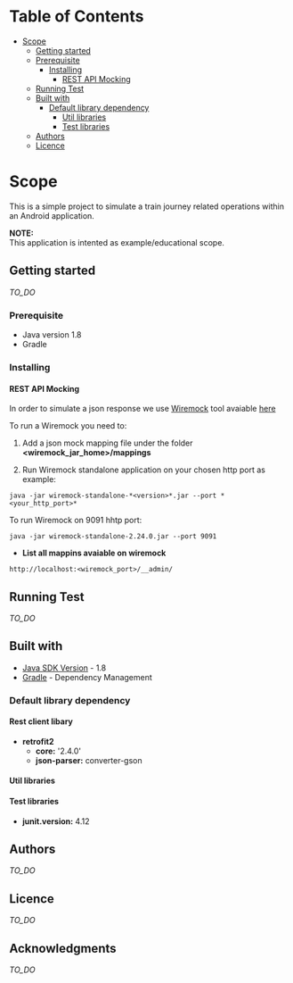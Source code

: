 # Table of Contents

* [Scope](#scope)
  * [Getting started](#getting-started)
  * [Prerequisite](#prerequisite)
    * [Installing](#installing)
      * [REST API Mocking](#rest-api-mocking)
  * [Running Test](#running-test)
  * [Built with](#built-with)
    * [Default library dependency](#default-library-dependency)
      * [Util libraries](#util-libraries)
      * [Test libraries](#test-libraries)
  * [Authors](#authors)
  * [Licence](#licence)

# Scope

This is a simple project to simulate a train journey related operations within an Android application.

**NOTE:**  
This application is intented as example/educational scope. 

## Getting started
*TO_DO*

### Prerequisite
* Java version 1.8
* Gradle

### Installing

#### REST API Mocking

In order to simulate a json response we use [Wiremock](http://wiremock.org/) tool avaiable [here](http://wiremock.org/docs/download-and-installation/)

To run a Wiremock you need to:
1) Add a json mock mapping file under the folder **<wiremock_jar_home>/mappings**  

2) Run Wiremock standalone application on your chosen http port as example:  

```console
java -jar wiremock-standalone-*<version>*.jar --port *<your_http_port>* 
```

To run Wiremock on 9091 hhtp port:

```console
java -jar wiremock-standalone-2.24.0.jar --port 9091
```

* **List all mappins avaiable on wiremock**  

```
http://localhost:<wiremock_port>/__admin/
```

## Running Test
*TO_DO*

## Built with
* [Java SDK Version](http://www.oracle.com/technetwork/java/javase/downloads/index.html) - 1.8
* [Gradle](https://gradle.org/) - Dependency Management

### Default library dependency

#### Rest client libary

* **retrofit2**
  * **core:** '2.4.0'
  * **json-parser:** converter-gson

#### Util libraries


#### Test libraries
* **junit.version:** 4.12


## Authors
*TO_DO*

## Licence
*TO_DO*

## Acknowledgments
*TO_DO*

